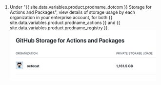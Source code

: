 1. Under "{{ site.data.variables.product.prodname_dotcom }} Storage for Actions and Packages", view details of storage usage by each organization in your enterprise account, for both {{ site.data.variables.product.prodname_actions }} and {{ site.data.variables.product.prodname_registry }}. ![Details of storage usage](/assets/images/help/billing/actions-packages-storage-enterprise.png)
